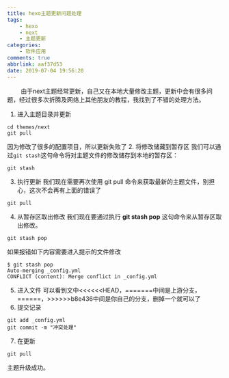 ```yaml
---
title: hexo主题更新问题处理
tags:
    - hexo
    - next
    - 主题更新
categories:
    - 软件应用
comments: true
abbrlink: aaf37d53
date: 2019-07-04 19:56:20
---
```


&emsp;&emsp; 由于next主题经常更新，自己又在本地大量修改主题，更新中会有很多问题，经过很多次折腾及网络上其他朋友的教程，我找到了不错的处理方法。
1. 进入主题目录并更新
```
cd themes/next
git pull
```
因为修改了很多的配置项目，所以更新失败了
<escape><!-- more --></escape>
2. 将修改储藏到暂存区
我们可以通过`git stash`这句命令将对主题文件的修改储存到本地的暂存区：
```
git stash
```
3. 执行更新
我们现在需要再次使用 git pull 命令来获取最新的主题文件，别担心，这次不会再有上面的错误了
```
git pull
```
4. 从暂存区取出修改
我们现在要通过执行 **git stash pop** 这句命令来从暂存区取出修改。
```
git stash pop
```
如果报错如下内容需要进入提示的文件修改
```
$ git stash pop
Auto-merging _config.yml
CONFLICT (content): Merge conflict in _config.yml
```
5. 进入文件
可以看到文中<<<<<<HEAD，=======中间是上游分支，======，>>>>>>b8e436中间是你自己的分支，删掉一个就可以了
6. 提交记录
```
git add _config.yml
git commit -m "冲突处理"
```
7. 在更新
```
git pull
```
主题升级成功。
